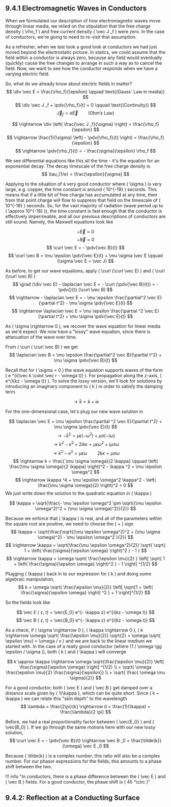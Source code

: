 ## 9.4.1 Electromagnetic Waves in Conductors

When we formulated our description of how electromagnetic waves move through linear media, we relied on the stipulation that the free charge density \( \rho_f \)  and free current density \( \vec J _f \) were zero. In the case of conductors, we're going to need to re-visit that assumption.

As a refresher, when we last took a good look at conductors we had just moved beyond the electrostatic picture. In statics, we could assume that the field within a conductor is always zero, because any field would eventually (quickly) cause the free changes to arrange in such a way as to cancel the field. Now, we want to see how the conductor responds when we have a varying electric field.

So, what do we already know about electric fields in matter?
$$
\div \vec E = \frac{\rho_f}{\epsilon} \qquad \text{(Gauss' Law in media)}
$$
$$
\div \vec J _f + \pdv{\rho_f}{t} = 0 \qquad \text{(Continuity)}
$$
$$
\vec J_f = \sigma \vec E \qquad \text{(Ohm's Law)}
$$

$$
\rightarrow \div \left( \frac{\vec J _f}{\sigma} \right) = \frac{\rho_f}{\epsilon}
$$
$$
\rightarrow \frac{1}{\sigma} \left( - \pdv{\rho_f}{t} \right) = \frac{\rho_f}{\epsilon}
$$
$$
\rightarrow \pdv{\rho_f}{t} = - \frac{\sigma}{\epsilon} \rho_f
$$

We see differential equations like this all the time - it's the equation for an exponential decay. The decay timescale of the free charge density is
$$
 \tau_{1/e} = \frac{\epsilon}{\sigma}
 $$ 

Applying to the situation of a very good conductor where \( \sigma \) is very large, e.g. copper, the time constant is around \( 10^{-19} \) seconds. This means that if a little bit of free charge has accumulated at any time, then from that point charge will flow to suppress that field on the timescale of \( 10^{-19} \) seconds. So, for the vast majority of radiation (wave period up to \( \approx 10^{-18} \)), the time constant is fast enough that the conductor is effectively impermeable, and all our previous descriptions of conductors are still sound. Namely, the Maxwell equations look like

$$
\div \vec E = 0
$$
$$
\div \vec B = 0
$$
$$
\curl \vec E = - \pdv{\vec B}{t}
$$
$$
\curl \vec B = \mu \epsilon \pdv{\vec E}{t} + \mu \sigma \vec E \qquad (\sigma \vec E = \vec J)
$$

As before, to get our wave equations, apply \( \curl (\curl \vec E) \) and \( \curl (\curl \vec B) \)
$$
\grad (\div \vec E) - \laplacian \vec E = - \curl (\pdv{\vec B}{t}) = - \pdv{}{t} (\curl \vec B)
$$
$$
\rightarrow - \laplacian \vec E = - \mu \epsilon \frac{\partial^2 \vec E}{\partial t^2} - \mu \sigma \pdv{\vec E}{t}
$$
$$
\rightarrow \laplacian \vec E = \mu \epsilon \frac{\partial ^2 \vec E}{\partial t^2} + \mu \sigma \pdv{\vec E}{t}
$$

As \( \sigma \rightarrow 0 \), we recover the wave equation for linear media as we'd expect. We now have a "lossy" wave equation, since there is attenuation of the wave over time.

From \( \curl ( \curl \vec B) \) we get
$$
\laplacian \vec B = \mu \epsilon \frac{\partial^2 \vec B}{\partial t^2} + \mu \sigma \pdv{\vec B}{t}
$$

Recall that for \( \sigma = 0 \) the wave equation supports waves of the form \( e ^{i(\vec k \cdot \vec r - \omega t)} \). For propagation along the z-axis, \( e^{i(kz - \omega t)} \). To solve the lossy version, we'll look for solutions by introducing an imaginary component to \( k \) in order to satisfy the damping term.

$$
\rightarrow \tilde{k} = k + i\kappa
$$

For the one-dimensional case, let's plug our new wave solution in

$$
\laplacian \vec E = \mu \epsilon \frac{\partial ^2 \vec E}{\partial t^2} + \mu \sigma \pdv{\vec E}{t}
$$
$$
\rightarrow - \tilde{k}^2 = \mu \epsilon (- \omega^2) + \mu \sigma (-i \omega)
$$
$$
\rightarrow k^2 - \kappa ^2 + 2 i k \kappa = \mu \epsilon \omega^2 + i \mu \sigma \omega
$$
$$
\rightarrow k^2 - \kappa ^2 = \mu \epsilon \omega \qquad 2 k \kappa = \mu \sigma \omega
$$
$$
\rightarrow k = \frac{ \mu \sigma \omega}{2 \kappa} \qquad \left( \frac{\mu \sigma \omega}{2 \kappa} \right)^2 - \kappa ^2 = \mu \epsilon \omega^2
$$
$$
\rightarrow \kappa ^4 + \mu \epsilon \omega^2 \kappa^2 - \left( \frac{\mu \sigma \omega}{2} \right)^2 = 0
$$
We just write down the solution to the quadratic equation in \( \kappa \) 

$$
\kappa = \sqrt{\frac{- \mu \epsilon \omega^2 \pm \sqrt{(\mu \epsilon \omega^2)^2 + (\mu \sigma \omega)^2}}{2}}
$$

Because we enforce that \( \kappa \) is real, and all of the parameters within the square root are positive, we need to choose the \( + \) sign
$$
\kappa = \sqrt{\frac{\sqrt{(\mu \epsilon \omega^2)^2 + (\mu \sigma \omega)^2} - \mu \epsilon \omega^2 }{2}}
$$
$$
\rightarrow \kappa = \sqrt{\frac{\mu \epsilon \omega^2}{2}} \sqrt{ \sqrt{ 1 + \left( \frac{\sigma}{\epsilon \omega} \right)^2 } - 1 }
$$
$$
\rightarrow \kappa = \omega \sqrt{ \frac{\epsilon \mu}{2} } \left[ \sqrt{ 1 + \left( \frac{\sigma}{\epsilon \omega} \right)^2 } - 1 \right] ^{1/2}
$$

Plugging \( \kappa \) back in to our expression for \( k \) and doing some algebraic manipulation,
$$
k = \omega \sqrt{ \frac{\epsilon \mu}{2}} \left[ \sqrt{1 + \left( \frac{\sigma}{\epsilon \omega} \right) ^2 } + 1 \right]^{1/2}
$$

So the fields look like

$$
\vec E ( z, t) = \vec{E_0} e^{- \kappa z} e^{i(kz - \omega t)}
$$
$$
\vec B ( z, t) = \vec{B_0} e^{- \kappa z} e^{i(kz - \omega t)}
$$

As a check, if \( \sigma \rightarrow 0 \), \( \kappa \rightarrow 0 \), \( k \rightarrow \omega \sqrt{ \frac{\epsilon \mu}{2}} \sqrt{2} = \omega \sqrt{ \epsilon \mu} = \omega / v \)  and we are back to the linear medium we started with. In the case of a really good conductor (where \(1 / \omega \gg \epsilon / \sigma \)), both \( k \) and \( \kappa \) will converge

$$
k \approx \kappa \rightarrow \omega \sqrt{\frac{\epsilon \mu}{2}} \left[ \frac{\sigma}{\epsilon \omega} \right] ^{1/2} \\
= \sqrt{ \omega \frac{\epsilon \mu}{2} \frac{\sigma}{\epsilon}} \\
= \sqrt{ \frac{ \omega \mu \sigma}{2}}
$$

For a good conductor, both \( \vec E \) and \( \vec B \) get damped over a distance scale given by \( 1/\kappa \), which can be quite short. Since \( k ~ \kappa \) we can relate this "skin depth" to the wavelength
$$
\lambda = \frac{2\pi}{k} \rightarrow d = \frac{1}{\kappa} = \frac{\lambda}{2 \pi}
$$

Before, we had a real proportionality factor between \( \vec{E_0} \) and \( \vec{B_0} \). If we go through the same motions here with our new lossy solution,
$$
\curl \vec E = - \pdv{\vec B}{t} \rightarrow \vec B _0 = \frac{\tilde{k}}{\omega} \vec E _0 
$$

Because \( \tilde{k} \) is a complex number, this ratio will also be a complex number. For our phasor expressions for the fields, this amounts to a phase shift between the two.

!!! info "In conductors, there is a phase difference between the \( \vec E \) and \( \vec B \) fields. For a good conductor, the phase shift is \( 45 ^\circ \)"

## 9.4.2: Reflection at a Conducting Surface


